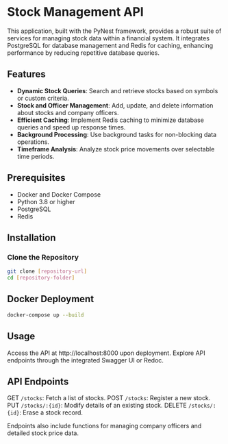 # Stock Management API

This application, built with the PyNest framework, provides a robust suite of services for managing stock data within a financial system. It integrates PostgreSQL for database management and Redis for caching, enhancing performance by reducing repetitive database queries.

## Features

- **Dynamic Stock Queries**: Search and retrieve stocks based on symbols or custom criteria.
- **Stock and Officer Management**: Add, update, and delete information about stocks and company officers.
- **Efficient Caching**: Implement Redis caching to minimize database queries and speed up response times.
- **Background Processing**: Use background tasks for non-blocking data operations.
- **Timeframe Analysis**: Analyze stock price movements over selectable time periods.

## Prerequisites

- Docker and Docker Compose
- Python 3.8 or higher
- PostgreSQL
- Redis

## Installation

### Clone the Repository

```bash
git clone [repository-url]
cd [repository-folder]
```

## Docker Deployment
```bash
docker-compose up --build
```

## Usage
Access the API at http://localhost:8000 upon deployment. Explore API endpoints through the integrated Swagger UI or Redoc.

## API Endpoints
GET `/stocks`: Fetch a list of stocks.
POST `/stocks`: Register a new stock.
PUT `/stocks/:{id}`: Modify details of an existing stock.
DELETE `/stocks/:{id}`: Erase a stock record.

Endpoints also include functions for managing company officers and detailed stock price data.
